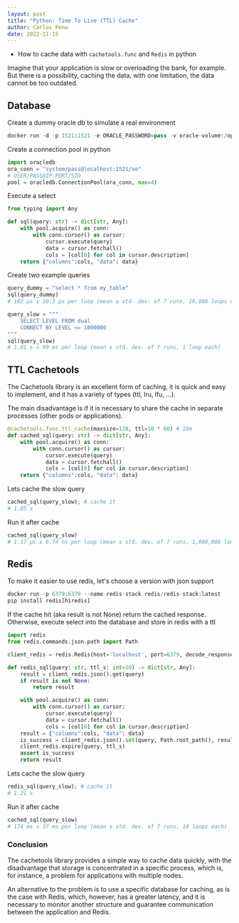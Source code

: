 ```yaml
---
layout: post
title: "Python: Time To Live (TTL) Cache"
author: Carlos Pena
date: 2022-11-15
---
```


- How to cache data with `cachetools.func` and `Redis` in python

Imagine that your application is slow or overloading the bank, for example. But there is a possibility, caching the data, with one limitation, the data cannot be too outdated.

## Database

Create a dummy oracle db to simulate a real environment

```py
docker run -d -p 1521:1521 -e ORACLE_PASSWORD=pass -v oracle-volume:/opt/oracle/oradata gvenzl/oracle-xe
```

Create a connection pool in python

```py
import oracledb
ora_conn = "system/pass@localhost:1521/xe"
# USER/PASS@IP:PORT/SID
pool = oracledb.ConnectionPool(ora_conn, max=4)
```

Execute a select

```py
from typing import Any

def sql(query: str) -> dict[str, Any]:
    with pool.acquire() as conn:
        with conn.cursor() as cursor:
            cursor.execute(query)
            data = cursor.fetchall()
            cols = [col[0] for col in cursor.description]
    return {"columns":cols, "data": data}
```

Create two example queries

```py
query_dummy = "select * from my_table"
sql(query_dummy)
# 182 µs ± 10.3 µs per loop (mean ± std. dev. of 7 runs, 10,000 loops each)

query_slow = """
    SELECT LEVEL FROM dual
    CONNECT BY LEVEL <= 1000000
"""
sql(query_slow)
# 1.01 s ± 99 ms per loop (mean ± std. dev. of 7 runs, 1 loop each)
```


## TTL Cachetools

The Cachetools library is an excellent form of caching, it is quick and easy to implement, and it has a variety of types (ttl, lru, lfu, ...).

The main disadvantage is if it is necessary to share the cache in separate processes (other pods or applications).

```py
@cachetools.func.ttl_cache(maxsize=128, ttl=10 * 60) # 10m
def cached_sql(query: str) -> dict[str, Any]:
    with pool.acquire() as conn:
        with conn.cursor() as cursor:
            cursor.execute(query)
            data = cursor.fetchall()
            cols = [col[0] for col in cursor.description]
    return {"columns":cols, "data": data}
```

Lets cache the slow query

```py
cached_sql(query_slow); # cache it
# 1.05 s
```

Run it after cache

```py
cached_sql(query_slow)
# 1.17 µs ± 6.74 ns per loop (mean ± std. dev. of 7 runs, 1,000,000 loops each)
```

## Redis

To make it easier to use redis, let's choose a version with json support

```py
docker run -p 6379:6379 --name redis-stack redis/redis-stack:latest
pip install redis[hiredis]
```

If the cache hit (aka result is not None) return the cached response. Otherwise, execute select into the database and store in redis with a ttl

```py
import redis
from redis.commands.json.path import Path

client_redis = redis.Redis(host='localhost', port=6379, decode_responses=True)

def redis_sql(query: str, ttl_s: int=10) -> dict[str, Any]:
    result = client_redis.json().get(query)
    if result is not None:
        return result

    with pool.acquire() as conn:
        with conn.cursor() as cursor:
            cursor.execute(query)
            data = cursor.fetchall()
            cols = [col[0] for col in cursor.description]
    result = {"columns":cols, "data": data}
    is_success = client_redis.json().set(query, Path.root_path(), result)
    client_redis.expire(query, ttl_s)
    assert is_success
    return result
```
Lets cache the slow query

```py
redis_sql(query_slow); # cache it
# 1.21 s
```
Run it after cache

```py
cached_sql(query_slow)
# 174 ms ± 37 ms per loop (mean ± std. dev. of 7 runs, 10 loops each)
```

### Conclusion

The cachetools library provides a simple way to cache data quickly, with the disadvantage that storage is concentrated in a specific process, which is, for instance, a problem for applications with multiple nodes.

An alternative to the problem is to use a specific database for caching, as is the case with Redis, which, however, has a greater latency, and it is necessary to monitor another structure and guarantee communication between the application and Redis.

